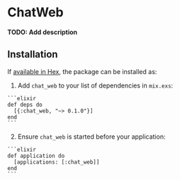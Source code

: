 # ChatWeb

**TODO: Add description**

## Installation

If [available in Hex](https://hex.pm/docs/publish), the package can be installed as:

  1. Add `chat_web` to your list of dependencies in `mix.exs`:

    ```elixir
    def deps do
      [{:chat_web, "~> 0.1.0"}]
    end
    ```

  2. Ensure `chat_web` is started before your application:

    ```elixir
    def application do
      [applications: [:chat_web]]
    end
    ```

